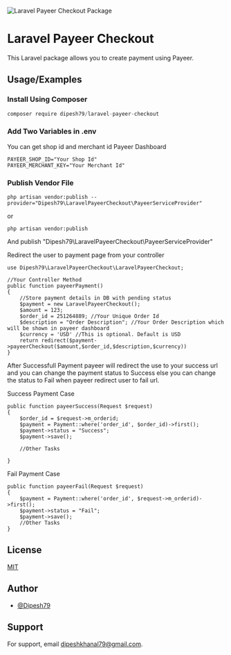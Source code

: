 ![Laravel Payeer Checkout Package](https://banners.beyondco.de/Laravel%20Payeer%20Checkout.png?theme=light&packageManager=composer+require&packageName=dipesh79%2Flaravel-payeer-checkout&pattern=architect&style=style_1&description=Laravel+Payeer+Checkout+-+A+simple+laravel+package+to+implement+payeer+checkout.&md=1&showWatermark=1&fontSize=100px&images=https%3A%2F%2Flaravel.com%2Fimg%2Flogomark.min.svg)
# Laravel Payeer Checkout

This Laravel package allows you to create payment using Payeer.




## Usage/Examples
### Install Using Composer
```javascript
composer require dipesh79/laravel-payeer-checkout
```

### Add Two Variables in .env
You can get shop id and merchant id Payeer Dashboard 
```
PAYEER_SHOP_ID="Your Shop Id"
PAYEER_MERCHANT_KEY="Your Merchant Id"
```
### Publish Vendor File
```
php artisan vendor:publish --provider="Dipesh79\LaravelPayeerCheckout\PayeerServiceProvider"
```
or 
```
php artisan vendor:publish
```
And publish "Dipesh79\LaravelPayeerCheckout\PayeerServiceProvider"


Redirect the user to payment page from your controller

```
use Dipesh79\LaravelPayeerCheckout\LaravelPayeerCheckout;

//Your Controller Method
public function payeerPayment()
{
    //Store payment details in DB with pending status
    $payment = new LaravelPayeerCheckout();
    $amount = 123; 
    $order_id = 251264889; //Your Unique Order Id
    $description = "Order Description"; //Your Order Description which will be shown in payeer dashboard 
    $currency = 'USD' //This is optional. Default is USD
    return redirect($payment->payeerCheckout($amount,$order_id,$description,$currency))
}

```

After Successfull Payment payeer will redirect the use to your success url and you can change the payment status to Success else you can change the status to Fail when payeer redirect user to fail url.

Success Payment Case
```
public function payeerSuccess(Request $request)
{
    $order_id = $request->m_orderid;
    $payment = Payment::where('order_id', $order_id)->first();
    $payment->status = "Success";
    $payment->save();

    //Other Tasks
           
}
```
Fail Payment Case

```
public function payeerFail(Request $request)
{
    $payment = Payment::where('order_id', $request->m_orderid)->first();
    $payment->status = "Fail";
    $payment->save();
    //Other Tasks           
}
```



## License

[MIT](https://choosealicense.com/licenses/mit/)


## Author

- [@Dipesh79](https://www.github.com/Dipesh79)


## Support

For support, email dipeshkhanal79@gmail.com.

